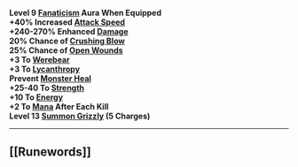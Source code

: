 **Level 9 [Fanaticism](https://diablo.fandom.com/wiki/Fanaticism "Fanaticism") Aura When Equipped  
+40% Increased [Attack Speed](https://diablo.fandom.com/wiki/Attack_Speed "Attack Speed")  
+240-270% Enhanced [Damage](https://diablo.fandom.com/wiki/Damage "Damage")  
20% Chance of [Crushing Blow](https://diablo.fandom.com/wiki/Crushing_Blow "Crushing Blow")  
25% Chance of [Open Wounds](https://diablo.fandom.com/wiki/Open_Wounds "Open Wounds")  
+3 To [Werebear](https://diablo.fandom.com/wiki/Werebear "Werebear")  
+3 To [Lycanthropy](https://diablo.fandom.com/wiki/Lycanthropy "Lycanthropy")  
Prevent [Monster Heal](https://diablo.fandom.com/wiki/Monster_Heal "Monster Heal")  
+25-40 To [Strength](https://diablo.fandom.com/wiki/Strength "Strength")  
+10 To [Energy](https://diablo.fandom.com/wiki/Energy "Energy")  
+2 To [Mana](https://diablo.fandom.com/wiki/Mana "Mana") After Each Kill  
Level 13 [Summon Grizzly](https://diablo.fandom.com/wiki/Summon_Grizzly "Summon Grizzly") (5 Charges)**

---
## [[Runewords]]
